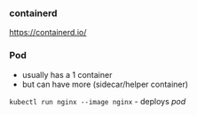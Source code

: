 ### containerd

https://containerd.io/

### Pod

- usually has a 1 container
- but can have more (sidecar/helper container)

`kubectl run nginx --image nginx` - deploys _pod_




